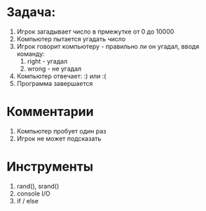 # Задача:

1. Игрок загадывает число в прмежутке от 0 до 10000
2. Компьютер пытается угадать число
3. Игрок говорит компьютеру - правильно ли он угадал, вводя команду:
    1. right - угадал
    2. wrong - не угадал
4. Компьютер отвечает: :) или :(
5. Программа завершается

# Комментарии

1. Компьютер пробует один раз
2. Игрок не может подсказать

# Инструменты
1. rand(), srand()
2. console I/O
3. if / else